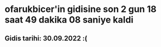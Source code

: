 # ofarukbicer'in gidisine son 2 gun 18 saat 49 dakika 08 saniye kaldi

## Gidis tarihi: 30.09.2022 :(